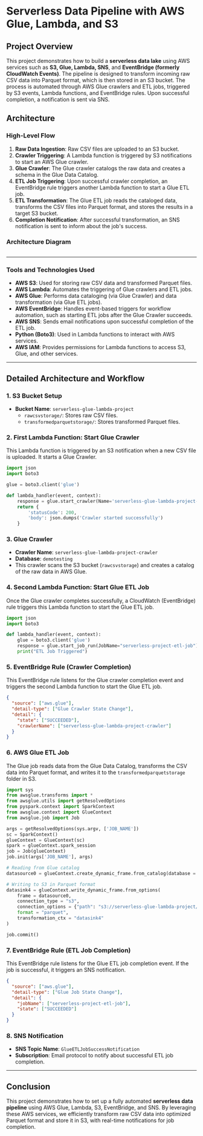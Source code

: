 # Serverless Data Pipeline with AWS Glue, Lambda, and S3

## Project Overview
This project demonstrates how to build a **serverless data lake** using AWS services such as **S3, Glue, Lambda, SNS**, and **EventBridge (formerly CloudWatch Events)**. The pipeline is designed to transform incoming raw CSV data into Parquet format, which is then stored in an S3 bucket. The process is automated through AWS Glue crawlers and ETL jobs, triggered by S3 events, Lambda functions, and EventBridge rules. Upon successful completion, a notification is sent via SNS.

## Architecture

### High-Level Flow
1. **Raw Data Ingestion**: Raw CSV files are uploaded to an S3 bucket.
2. **Crawler Triggering**: A Lambda function is triggered by S3 notifications to start an AWS Glue crawler.
3. **Glue Crawler**: The Glue crawler catalogs the raw data and creates a schema in the Glue Data Catalog.
4. **ETL Job Triggering**: Upon successful crawler completion, an EventBridge rule triggers another Lambda function to start a Glue ETL job.
5. **ETL Transformation**: The Glue ETL job reads the cataloged data, transforms the CSV files into Parquet format, and stores the results in a target S3 bucket.
6. **Completion Notification**: After successful transformation, an SNS notification is sent to inform about the job's success.

### Architecture Diagram
![]()

---
### Tools and Technologies Used

- **AWS S3**: Used for storing raw CSV data and transformed Parquet files.
- **AWS Lambda**: Automates the triggering of Glue crawlers and ETL jobs.
- **AWS Glue**: Performs data cataloging (via Glue Crawler) and data transformation (via Glue ETL jobs).
- **AWS EventBridge**: Handles event-based triggers for workflow automation, such as starting ETL jobs after the Glue Crawler succeeds.
- **AWS SNS**: Sends email notifications upon successful completion of the ETL job.
- **Python (Boto3)**: Used in Lambda functions to interact with AWS services.
- **AWS IAM**: Provides permissions for Lambda functions to access S3, Glue, and other services.

---

## Detailed Architecture and Workflow

### 1. **S3 Bucket Setup**
- **Bucket Name**: `serverless-glue-lambda-project`
    - `rawcsvstorage/`: Stores raw CSV files.
    - `transformedparquetstorage/`: Stores transformed Parquet files.

### 2. **First Lambda Function: Start Glue Crawler**
This Lambda function is triggered by an S3 notification when a new CSV file is uploaded. It starts a Glue Crawler.

```python
import json
import boto3

glue = boto3.client('glue')

def lambda_handler(event, context):
    response = glue.start_crawler(Name='serverless-glue-lambda-project-crawler')
    return {
        'statusCode': 200,
        'body': json.dumps('Crawler started successfully')
    }
```

### 3. **Glue Crawler**
- **Crawler Name**: `serverless-glue-lambda-project-crawler`
- **Database**: `demotesting`
- This crawler scans the S3 bucket (`rawcsvstorage`) and creates a catalog of the raw data in AWS Glue.

### 4. **Second Lambda Function: Start Glue ETL Job**
Once the Glue crawler completes successfully, a CloudWatch (EventBridge) rule triggers this Lambda function to start the Glue ETL job.

```python
import json
import boto3

def lambda_handler(event, context):
    glue = boto3.client('glue')
    response = glue.start_job_run(JobName="serverless-project-etl-job")
    print("ETL Job Triggered")
```

### 5. **EventBridge Rule (Crawler Completion)**
This EventBridge rule listens for the Glue crawler completion event and triggers the second Lambda function to start the Glue ETL job.

```json
{
  "source": ["aws.glue"],
  "detail-type": ["Glue Crawler State Change"],
  "detail": {
    "state": ["SUCCEEDED"],
    "crawlerName": ["serverless-glue-lambda-project-crawler"]
  }
}
```

### 6. **AWS Glue ETL Job**
The Glue job reads data from the Glue Data Catalog, transforms the CSV data into Parquet format, and writes it to the `transformedparquetstorage` folder in S3.

```python
import sys
from awsglue.transforms import *
from awsglue.utils import getResolvedOptions
from pyspark.context import SparkContext
from awsglue.context import GlueContext
from awsglue.job import Job

args = getResolvedOptions(sys.argv, ['JOB_NAME'])
sc = SparkContext()
glueContext = GlueContext(sc)
spark = glueContext.spark_session
job = Job(glueContext)
job.init(args['JOB_NAME'], args)

# Reading from Glue catalog
datasource0 = glueContext.create_dynamic_frame.from_catalog(database = "demotesting", table_name = "rawcsvstorage", transformation_ctx = "datasource0")

# Writing to S3 in Parquet format
datasink4 = glueContext.write_dynamic_frame.from_options(
    frame = datasource0,
    connection_type = "s3",
    connection_options = {"path": "s3://serverless-glue-lambda-project/transformedparquetstorage/"},
    format = "parquet",
    transformation_ctx = "datasink4"
)

job.commit()
```

### 7. **EventBridge Rule (ETL Job Completion)**
This EventBridge rule listens for the Glue ETL job completion event. If the job is successful, it triggers an SNS notification.

```json
{
  "source": ["aws.glue"],
  "detail-type": ["Glue Job State Change"],
  "detail": {
    "jobName": ["serverless-project-etl-job"],
    "state": ["SUCCEEDED"]
  }
}
```

### 8. **SNS Notification**
- **SNS Topic Name**: `GlueETLJobSuccessNotification`
- **Subscription**: Email protocol to notify about successful ETL job completion.

---

## Conclusion
This project demonstrates how to set up a fully automated **serverless data pipeline** using AWS Glue, Lambda, S3, EventBridge, and SNS. By leveraging these AWS services, we efficiently transform raw CSV data into optimized Parquet format and store it in S3, with real-time notifications for job completion.

